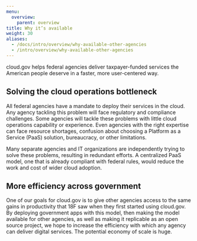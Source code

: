 ```yaml
---
menu:
  overview:
    parent: overview
title: Why it’s available
weight: 30
aliases:
  - /docs/intro/overview/why-available-other-agencies
  - /intro/overview/why-available-other-agencies
---
```


cloud.gov helps federal agencies deliver taxpayer-funded services the American people deserve in a faster, more user-centered way.

## Solving the cloud operations bottleneck

All federal agencies have a mandate to deploy their services in the cloud. Any agency tackling this problem will face regulatory and compliance challenges. Some agencies will tackle these problems with little cloud operations capability or experience. Even agencies with the right expertise can face resource shortages, confusion about choosing a Platform as a Service (PaaS) solution, bureaucracy, or other limitations.

Many separate agencies and IT organizations are independently trying to solve these problems, resulting in redundant efforts. A centralized PaaS model, one that is already compliant with federal rules, would reduce the work and cost of wider cloud adoption.

## More efficiency across government

One of our goals for cloud.gov is to give other agencies access to the same gains in productivity that 18F saw when they first started using cloud.gov. By deploying government apps with this model, then making the model available for other agencies, as well as making it replicable as an open source project, we hope to increase the efficiency with which any agency can deliver digital services. The potential economy of scale is huge.
